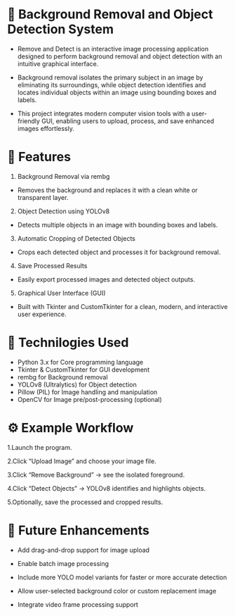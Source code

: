 📘 Background Removal and Object Detection System
==============================================================
- Remove and Detect is an interactive image processing application designed to perform background removal and object detection with an intuitive graphical interface.

- Background removal isolates the primary subject in an image by eliminating its surroundings, while object detection identifies and locates individual objects within an image using bounding boxes and labels.

- This project integrates modern computer vision tools with a user-friendly GUI, enabling users to upload, process, and save enhanced images effortlessly.

🚀 Features
===============
1. Background Removal via rembg
- Removes the background and replaces it with a clean white or transparent layer.

2. Object Detection using YOLOv8
- Detects multiple objects in an image with bounding boxes and labels.

3. Automatic Cropping of Detected Objects
- Crops each detected object and processes it for background removal.

4. Save Processed Results
- Easily export processed images and detected object outputs.

5. Graphical User Interface (GUI)
- Built with Tkinter and CustomTkinter for a clean, modern, and interactive user experience.


🧰 Technilogies Used
======================
- Python 3.x	for Core programming language
- Tkinter & CustomTkinter	for GUI development
- rembg	for Background removal
- YOLOv8 (Ultralytics)	for Object detection
- Pillow (PIL)	for Image handling and manipulation
- OpenCV	for Image pre/post-processing (optional)

⚙️ Example Workflow
======================
1.Launch the program.

2.Click “Upload Image” and choose your image file.

3.Click “Remove Background” → see the isolated foreground.

4.Click “Detect Objects” → YOLOv8 identifies and highlights objects.

5.Optionally, save the processed and cropped results.

🏁 Future Enhancements
======================
- Add drag-and-drop support for image upload

- Enable batch image processing

- Include more YOLO model variants for faster or more accurate detection

- Allow user-selected background color or custom replacement image

- Integrate video frame processing support
